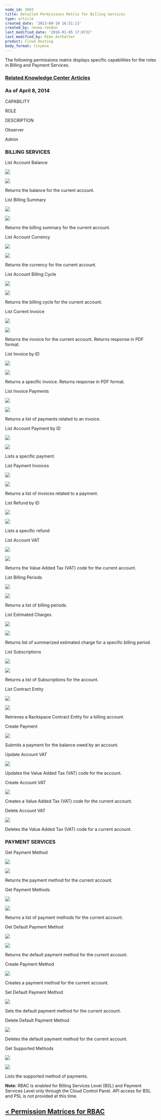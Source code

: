 ```yaml
---
node_id: 3693
title: Detailed Permissions Matrix for Billing Services
type: article
created_date: '2013-09-19 16:51:13'
created_by: renee.rendon
last_modified_date: '2016-01-05 17:0722'
last_modified_by: Mike Asthalter
product: Cloud Hosting
body_format: tinymce
---
```


The following permissions matrix displays specific capabilities for the
roles in Billing and Payment Services. 

### **[Related Knowledge Center Articles](http://www.rackspace.com/knowledge_center/article/billing-services-overview)**

### **As of April 8, 2014**

CAPABILITY

ROLE

DESCRIPTION

 

Observer

Admin

 

### BILLING SERVICES

List Account Balance

 ![](/knowledge_center/sites/default/files/field/image/green%20checkmark_5.png)

 ![](/knowledge_center/sites/default/files/field/image/green%20checkmark_5.png)

Returns the balance for the current account. 

List Billing Summary 

 ![](/knowledge_center/sites/default/files/field/image/green%20checkmark_5.png)

![](/knowledge_center/sites/default/files/field/image/green%20checkmark_5.png)

Returns the billing summary for the current account. 

List Account Currency 

 ![](/knowledge_center/sites/default/files/field/image/green%20checkmark_5.png)

![](/knowledge_center/sites/default/files/field/image/green%20checkmark_5.png) 

Returns the currency for the current account.

List Account Billing Cycle 

 ![](/knowledge_center/sites/default/files/field/image/green%20checkmark_5.png)

![](/knowledge_center/sites/default/files/field/image/green%20checkmark_5.png) 

Returns the billing cycle for the current account.

List Current Invoice 

 ![](/knowledge_center/sites/default/files/field/image/green%20checkmark_5.png)

![](/knowledge_center/sites/default/files/field/image/green%20checkmark_5.png)

Returns the invoice for the current account. Returns response in PDF
format.

List Invoice by ID 

 ![](/knowledge_center/sites/default/files/field/image/green%20checkmark_5.png)

 ![](/knowledge_center/sites/default/files/field/image/green%20checkmark_5.png)

 

Returns a specific invoice. Returns response in PDF format.  

List Invoice Payments

 ![](/knowledge_center/sites/default/files/field/image/green%20checkmark_5.png)

 ![](/knowledge_center/sites/default/files/field/image/green%20checkmark_5.png)

Returns a list of payments related to an invoice. 

List Account Payment by ID

 ![](/knowledge_center/sites/default/files/field/image/green%20checkmark_5.png)

![](/knowledge_center/sites/default/files/field/image/green%20checkmark_5.png)

Lists a specific payment. 

List Payment Invoices

 ![](/knowledge_center/sites/default/files/field/image/green%20checkmark_5.png)

![](/knowledge_center/sites/default/files/field/image/green%20checkmark_5.png)

Returns a list of invoices related to a payment. 

List Refund by ID

 ![](/knowledge_center/sites/default/files/field/image/green%20checkmark_5.png)

 ![](/knowledge_center/sites/default/files/field/image/green%20checkmark_5.png)

Lists a specific refund

List Account VAT

 ![](/knowledge_center/sites/default/files/field/image/green%20checkmark_5.png)

 ![](/knowledge_center/sites/default/files/field/image/green%20checkmark_5.png)

Returns the Value Added Tax (VAT) code for the current account.

List Billing Periods

 ![](/knowledge_center/sites/default/files/field/image/green%20checkmark_5.png)

![](/knowledge_center/sites/default/files/field/image/green%20checkmark_5.png)

Returns a list of billing periods. 

List Estimated Charges

![](/knowledge_center/sites/default/files/field/image/green%20checkmark_5.png) 

![](/knowledge_center/sites/default/files/field/image/green%20checkmark_5.png) 

Returns list of summarized estimated charge for a specific billing
period.

List Subscriptions

![](/knowledge_center/sites/default/files/field/image/green%20checkmark_5.png) 

![](/knowledge_center/sites/default/files/field/image/green%20checkmark_5.png) 

Returns a list of Subscriptions for the account.

List Contract Entity

 ![](/knowledge_center/sites/default/files/field/image/green%20checkmark_5.png)

![](/knowledge_center/sites/default/files/field/image/green%20checkmark_5.png) 

Retrieves a Rackspace Contract Entity for a billing account.  

Create Payment

 

![](/knowledge_center/sites/default/files/field/image/green%20checkmark_5.png) 

Submits a payment for the balance owed by an account.

Update Account VAT

 

![](/knowledge_center/sites/default/files/field/image/green%20checkmark_5.png) 

Updates the Value Added Tax (VAT) code for the account. 

Create Account VAT

 

![](/knowledge_center/sites/default/files/field/image/green%20checkmark_5.png) 

Creates a Value Added Tax (VAT) code for the current account.

Delete Account VAT

 

![](/knowledge_center/sites/default/files/field/image/green%20checkmark_5.png) 

Deletes the Value Added Tax (VAT) code for a current account. 

### PAYMENT SERVICES

Get Payment Method

 ![](/knowledge_center/sites/default/files/field/image/green%20checkmark_5.png)

 ![](/knowledge_center/sites/default/files/field/image/green%20checkmark_5.png)

Returns the payment method for the current account.

Get Payment Methods

 ![](/knowledge_center/sites/default/files/field/image/green%20checkmark_5.png)

![](/knowledge_center/sites/default/files/field/image/green%20checkmark_5.png)

Returns a list of payment methods for the current account. 

Get Default Payment Method

 ![](/knowledge_center/sites/default/files/field/image/green%20checkmark_5.png)

![](/knowledge_center/sites/default/files/field/image/green%20checkmark_5.png) 

Returns the default payment method for the current account. 

Create Payment Method

 

 ![](/knowledge_center/sites/default/files/field/image/green%20checkmark_5.png)

Creates a payment method for the current account. 

Set Default Payment Method

 

 ![](/knowledge_center/sites/default/files/field/image/green%20checkmark_5.png)

Sets the default payment method for the current account. 

Delete Default Payment Method

 

 

 ![](/knowledge_center/sites/default/files/field/image/green%20checkmark_5.png)

Deletes the default payment method for the current account.  

Get Supported Methods

 ![](/knowledge_center/sites/default/files/field/image/green%20checkmark_5.png)

![](/knowledge_center/sites/default/files/field/image/green%20checkmark_5.png)

Lists the supported method of payments. 

**Note:** RBAC is enabled for Billing Services Level (BSL) and Payment
Services Level only through the Cloud Control Panel. API access for BSL
and PSL is not provided at this time.

[\< Permission Matrices for RBAC](http://www.rackspace.com/knowledge_center/article/permissions-matrix-for-role-based-access-control-rbac)
------------------------------------------------------------------------------------------------------------------------------------------

 

